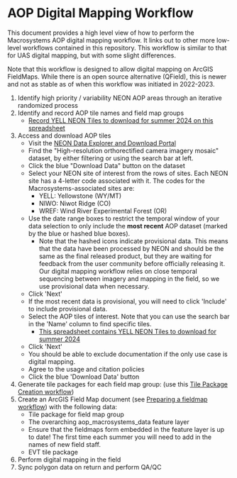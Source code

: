 # AOP Digital Mapping Workflow
This document provides a high level view of how to perform the Macrosystems AOP digital mapping workflow. It links out to other more low-level workflows contained in this repository. This workflow is similar to that for UAS digital mapping, but with some slight differences.

Note that this workflow is designed to allow digital mapping on ArcGIS FieldMaps. While there is an open source alternative (QField), this is newer and not as stable as of when this workflow was initiated in 2022-2023.

1. Identify high priority / variability NEON AOP areas through an iterative randomized process
2. Identify and record AOP tile names and field map groups
    * [Record YELL NEON Tiles to download for summer 2024 on this spreadsheet](https://docs.google.com/spreadsheets/d/1l3mCbow1SDMhjCer7tvt09IdgSv64sP3qFBSAZ4u7ko/edit#gid=0) 
4. Access and download AOP tiles
    * Visit the [NEON Data Explorer and Download Portal](https://data.neonscience.org/data-products/explore)
    * Find the "High-resolution orthorectified camera imagery mosaic" dataset, by either filtering or using the search bar at left.
    * Click the blue "Download Data" button on the dataset
    * Select your NEON site of interest from the rows of sites. Each NEON site has a 4-letter code associated with it. The codes for the Macrosystems-associated sites are:
      * YELL: Yellowstone (WY/MT)
      * NIWO: Niwot Ridge (CO)
      * WREF: Wind River Experimental Forest (OR)
    * Use the date range boxes to restrict the temporal window of your data selection to only include the **most recent** AOP dataset (marked by the blue or hashed blue boxes).
      * Note that the hashed icons indicate provisional data. This means that the data have been processed by NEON and should be the same as the final released product, but they are waiting for feedback from the user community before officially releasing it. Our digital mapping workflow relies on close temporal sequencing between imagery and mapping in the field, so we use provisional data when necessary.
    * Click 'Next'
    * If the most recent data is provisional, you will need to click 'Include' to include provisional data.
    * Select the AOP tiles of interest. Note that you can use the search bar in the 'Name' column to find specific tiles.
         * [This spreadsheet contains YELL NEON Tiles to download for summer 2024](https://docs.google.com/spreadsheets/d/1l3mCbow1SDMhjCer7tvt09IdgSv64sP3qFBSAZ4u7ko/edit#gid=0)
    * Click 'Next'
    * You should be able to exclude documentation if the only use case is digital mapping.
    * Agree to the usage and citation policies
    * Click the blue 'Download Data' button
10. Generate tile packages for each field map group: (use this [Tile Package Creation workflow](https://github.com/earthlab/macrosystems_fieldwork_hub/blob/main/low-level-workflows/create_tile_package.md))
11. Create an ArcGIS Field Map document (see [Preparing a fieldmap workflow](https://github.com/earthlab/macrosystems_fieldwork_hub/blob/main/low-level-workflows/prepare_fieldmap.md)) with the following data:
     * Tile package for field map group
     * The overarching aop_macrosystems_data feature layer
     * Ensure that the fieldmaps form embedded in the feature layer is up to date! The first time each summer you will need to add in the names of new field staff.
     * EVT tile package
11. Perform digital mapping in the field
12. Sync polygon data on return and perform QA/QC
